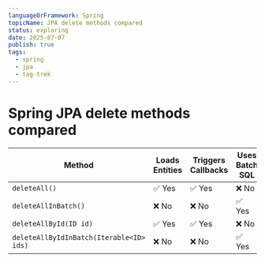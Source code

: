 ```yaml
---
languageOrFramework: Spring
topicName: JPA delete methods compared
status: exploring
date: 2025-07-07
publish: true
tags:
  - spring
  - jpa
  - tag-trek
---
```

# Spring JPA delete methods compared


| Method                                       | Loads Entities | Triggers Callbacks | Uses Batch SQL | Deletes By ID |
| ---------------------------------------------| -------------- | ------------------ | -------------- | ------------- |
| `deleteAll()`                                | ✅ Yes         | ✅ Yes             | ❌ No         | ❌ No        |
| `deleteAllInBatch()`                         | ❌ No          | ❌ No              | ✅ Yes        | ❌ No        |
| `deleteAllById(ID id)`                       | ✅ Yes         | ✅ Yes             | ❌ No         | ✅ Yes       |
| `deleteAllByIdInBatch(Iterable<ID> ids)`     | ❌ No          | ❌ No              | ✅ Yes        | ✅ Yes       |